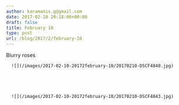 ```yaml
---
author: karamanis.g@gmail.com
date: 2017-02-10 20:18:00+00:00
draft: false
title: February 10
type: post
url: /blog/2017/2/february-10
---
```


Blurry roses


  
      ![](/images/2017-02-10-20172february-10/20170210-DSCF4840.jpg)

  


  
      ![](/images/2017-02-10-20172february-10/20170210-DSCF4843.jpg)


